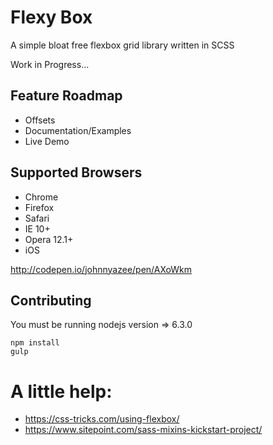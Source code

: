 # Flexy Box

A simple bloat free flexbox grid library written in SCSS

Work in Progress...

## Feature Roadmap
* Offsets
* Documentation/Examples
* Live Demo


## Supported Browsers
* Chrome
* Firefox
* Safari
* IE 10+
* Opera 12.1+
* iOS

http://codepen.io/johnnyazee/pen/AXoWkm

## Contributing
You must be running nodejs version => 6.3.0
```
npm install
gulp
```

# A little help:
* https://css-tricks.com/using-flexbox/
* https://www.sitepoint.com/sass-mixins-kickstart-project/